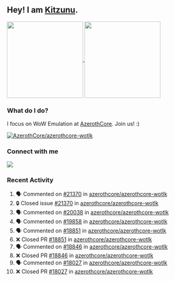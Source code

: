 ## Hey! I am [Kitzunu](https://Github.com/Kitzunu).

<!--
[![Kitzunu's Github stats](https://github-readme-stats.vercel.app/api?username=kitzunu&theme=github_dark&show_icons=true&number_format=long)](https://github.com/Kitzunu)

[![Kitzunu's Language stats](https://github-readme-stats.vercel.app/api/top-langs/?username=Kitzunu&layout=donut&theme=github_dark)](https://github.com/Kitzunu)
-->

<a href="https://github.com/Kitzunu">
  <img height=200 align="center" src="https://github-readme-stats.vercel.app/api?username=kitzunu&theme=github_dark&show_icons=true&number_format=long" />
</a>
<a href="https://github.com/Kitzunu">
  <img height=200 align="center" src="https://github-readme-stats.vercel.app/api/top-langs/?username=Kitzunu&layout=donut&theme=github_dark" />
</a>

### What do I do?

I focus on WoW Emulation at [AzerothCore](https://github.com/AzerothCore). Join us! :)

[![AzerothCore/azerothcore-wotlk](https://github-readme-stats.vercel.app/api/pin/?username=AzerothCore&repo=azerothcore-wotlk&theme=github_dark&show_owner=true)](https://github.com/azerothcore/azerothcore-wotlk)

### Connect with me
[![](https://img.shields.io/badge/AzerothCore%20Discord-Connect%20with%20me!-green)](https://discord.com/invite/gkt4y2x)

### Recent Activity

<!--START_SECTION:activity-->
1. 🗣 Commented on [#21370](https://github.com/azerothcore/azerothcore-wotlk/issues/21370#issuecomment-2646565590) in [azerothcore/azerothcore-wotlk](https://github.com/azerothcore/azerothcore-wotlk)
2. 🔒 Closed issue [#21370](https://github.com/azerothcore/azerothcore-wotlk/issues/21370) in [azerothcore/azerothcore-wotlk](https://github.com/azerothcore/azerothcore-wotlk)
3. 🗣 Commented on [#20038](https://github.com/azerothcore/azerothcore-wotlk/pull/20038#issuecomment-2646187366) in [azerothcore/azerothcore-wotlk](https://github.com/azerothcore/azerothcore-wotlk)
4. 🗣 Commented on [#19858](https://github.com/azerothcore/azerothcore-wotlk/pull/19858#issuecomment-2646185104) in [azerothcore/azerothcore-wotlk](https://github.com/azerothcore/azerothcore-wotlk)
5. 🗣 Commented on [#18851](https://github.com/azerothcore/azerothcore-wotlk/pull/18851#issuecomment-2646182720) in [azerothcore/azerothcore-wotlk](https://github.com/azerothcore/azerothcore-wotlk)
6. ❌ Closed PR [#18851](https://github.com/azerothcore/azerothcore-wotlk/pull/18851) in [azerothcore/azerothcore-wotlk](https://github.com/azerothcore/azerothcore-wotlk)
7. 🗣 Commented on [#18846](https://github.com/azerothcore/azerothcore-wotlk/pull/18846#issuecomment-2646181768) in [azerothcore/azerothcore-wotlk](https://github.com/azerothcore/azerothcore-wotlk)
8. ❌ Closed PR [#18846](https://github.com/azerothcore/azerothcore-wotlk/pull/18846) in [azerothcore/azerothcore-wotlk](https://github.com/azerothcore/azerothcore-wotlk)
9. 🗣 Commented on [#18027](https://github.com/azerothcore/azerothcore-wotlk/pull/18027#issuecomment-2646180775) in [azerothcore/azerothcore-wotlk](https://github.com/azerothcore/azerothcore-wotlk)
10. ❌ Closed PR [#18027](https://github.com/azerothcore/azerothcore-wotlk/pull/18027) in [azerothcore/azerothcore-wotlk](https://github.com/azerothcore/azerothcore-wotlk)
<!--END_SECTION:activity-->
